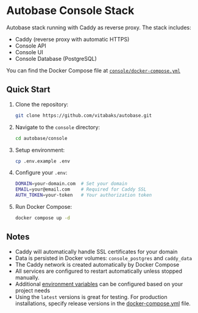 # Autobase Console Stack

Autobase stack running with Caddy as reverse proxy. The stack includes:

- Caddy (reverse proxy with automatic HTTPS)
- Console API
- Console UI
- Console Database (PostgreSQL)

You can find the Docker Compose file at [`console/docker-compose.yml`](docker-compose.yml)

## Quick Start

1. Clone the repository:
    ```sh
    git clone https://github.com/vitabaks/autobase.git
    ```

2. Navigate to the `console` directory:
    ```sh
    cd autobase/console
    ```

3. Setup environment:
    ```sh
    cp .env.example .env
    ```

4. Configure your `.env`:
    ```sh
    DOMAIN=your-domain.com  # Set your domain
    EMAIL=your@email.com    # Required for Caddy SSL
    AUTH_TOKEN=your-token   # Your authorization token
    ```

5. Run Docker Compose:
    ```sh
    docker compose up -d
    ```

## Notes

- Caddy will automatically handle SSL certificates for your domain
- Data is persisted in Docker volumes: `console_postgres` and `caddy_data`
- The Caddy network is created automatically by Docker Compose
- All services are configured to restart automatically unless stopped manually.
- Additional [environment variables](https://github.com/vitabaks/autobase/tree/master/console/service#configuration) can be configured based on your project needs
- Using the `latest` versions is great for testing. For production installations, specify release versions in the [docker-compose.yml](docker-compose.yml) file.
